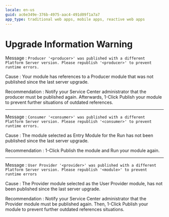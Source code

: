```yaml
---
locale: en-us
guid: ac6e349e-376b-4975-aac4-491d09f1a7a7
app_type: traditional web apps, mobile apps, reactive web apps
---
```


# Upgrade Information Warning

Message
:   `Producer '<producer>' was published with a different Platform Server version. Please republish '<producer>' to prevent runtime errors.`

Cause
:   Your module has references to a Producer module that was not published since the last server upgrade.

Recommendation
:    Notify your Service Center administrator that the producer must be published again. Afterwards, 1-Click Publish your module to prevent further situations of outdated references.

---

Message
:   `Consumer '<consumer>' was published with a different Platform Server version. Please republish '<consumer>' to prevent runtime errors.`

Cause
:   The module selected as Entry Module for the Run has not been published since the last server upgrade.

Recommendation
:   1-Click Publish the module and Run your module again.

---

Message
:   `User Provider '<provider>' was published with a different Platform Server version. Please republish '<module>' to prevent runtime errors`

Cause
:   The Provider module selected as the User Provider module, has not been published since the last server upgrade.

Recommendation
:   Notify your Service Center administrator that the Provider module must be published again. Then, 1-Click Publish your module to prevent further outdated references situations.
